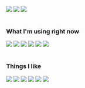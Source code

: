<div>
  <a href="https://linkedin.com/in/sophiechannon"><img src="https://img.shields.io/badge/LinkedIn-0077B5?style=for-the-badge&logo=linkedin&logoColor=white"></a>
  <a href="https://github.com/sophiechannon/CV"><img src="https://img.shields.io/badge/Github CV-4B4B4B?style=for-the-badge&logo=github&logoColor=white"></a>
  <a href="https://www.codewars.com/users/sophiechannon"><img src="https://img.shields.io/badge/Codewars-a83232?style=for-the-badge&logo=codewars&logoColor=white"></a>
</div>
<br>

### What I'm using right now

<p>
<div>
  <img src="https://img.shields.io/badge/-TypeScript-f7e968?style=for-the-badge&logo=typescript&logoColor=f7e968&labelColor=282828">
  <img src="https://img.shields.io/badge/-React-58D2F0?style=for-the-badge&logo=react&logoColor=58D2F0&labelColor=282828">
  <img src="https://img.shields.io/badge/-Cypress-fff?style=for-the-badge&logo=cypress&logoColor=fff&labelColor=282828">
  <img src="https://img.shields.io/badge/-jest-DE2C23?style=for-the-badge&logo=jest&logoColor=DE2C23&labelColor=282828">
  <img src="https://img.shields.io/badge/-aws-ff9900?style=for-the-badge&logo=amazon&logoColor=ff9900&labelColor=282828">
  <img src="https://img.shields.io/badge/-jira-0052cc?style=for-the-badge&logo=jira&logoColor=0052cc&labelColor=282828"></div><br>

### Things I like<br>

  <div><img src="https://img.shields.io/badge/-Ruby-FF6A55?style=for-the-badge&logo=ruby&logoColor=FF6A55&labelColor=282828">
  <img src="https://img.shields.io/badge/-Kotlin-664ACC?style=for-the-badge&logo=kotlin&logoColor=664ACC&labelColor=282828">
  <img src="https://img.shields.io/badge/-Java-f89820?style=for-the-badge&logo=coffeescript&logoColor=282828&labelColor=282828">
  <img src="https://img.shields.io/badge/-arduino-4AAD9E?style=for-the-badge&logo=arduino&logoColor=4AAD9E&labelColor=282828">
  <img src="https://img.shields.io/badge/-MongoDB-51A940?style=for-the-badge&logo=mongodb&logoColor=51A940&labelColor=282828">
  <img src="https://img.shields.io/badge/-PostgreSQL-3b3938?style=for-the-badge&logo=postgresql&logoColor=faf2ed&labelColor=282828">
  </div>
  </p></br>
